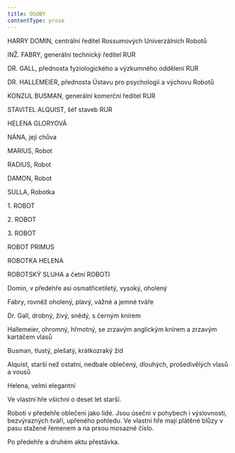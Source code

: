 ```yaml
---
title: OSOBY
contentType: prose
---
```


HARRY DOMIN, centrální ředitel Rossumových Univerzálních Robotů

INŽ. FABRY, generální technický ředitel RUR

DR. GALL, přednosta fyziologického a výzkumného oddělení RUR

DR. HALLEMEIER, přednosta Ústavu pro psychologii a výchovu Robotů

KONZUL BUSMAN, generální komerční ředitel RUR

STAVITEL ALQUIST, šéf staveb RUR

HELENA GLORYOVÁ

NÁNA, její chůva

MARIUS, Robot

RADIUS, Robot

DAMON, Robot

SULLA, Robotka

1\. ROBOT

2\. ROBOT

3\. ROBOT

ROBOT PRIMUS

ROBOTKA HELENA

ROBOTSKÝ SLUHA a četní ROBOTI

Domin, v předehře asi osmatřicetiletý, vysoký, oholený

Fabry, rovněž oholený, plavý, vážné a jemné tváře

Dr. Gall, drobný, živý, snědý, s černým knírem

Hallemeier, ohromný, hřmotný, se zrzavým anglickým knírem a zrzavým kartáčem vlasů

Busman, tlustý, plešatý, krátkozraký žid

Alquist, starší než ostatní, nedbale oblečený, dlouhých, prošedivělých vlasů a vousů

Helena, velmi elegantní

Ve vlastní hře všichni o deset let starší.

Roboti v předehře oblečeni jako lidé. Jsou úsečni v pohybech i výslovnosti, bezvýrazných tváří, upřeného pohledu. Ve vlastní hře mají plátěné blůzy v pasu stažené řemenem a na prsou mosazné číslo.

Po předehře a druhém aktu přestávka.

